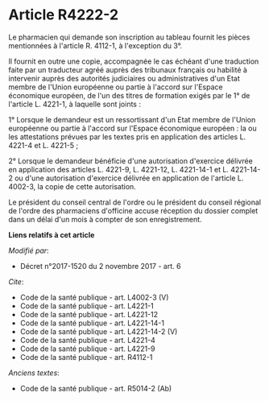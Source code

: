# Article R4222-2

Le pharmacien qui demande son inscription au tableau fournit les pièces mentionnées à l'article R. 4112-1, à l'exception du
3°. 

Il fournit en outre une copie, accompagnée le cas échéant d'une traduction faite par un traducteur agréé auprès des tribunaux
français ou habilité à intervenir auprès des autorités judiciaires ou administratives d'un Etat membre de l'Union européenne
ou partie à l'accord sur l'Espace économique européen, de l'un des titres de formation exigés par le 1° de l'article L.
4221-1, à laquelle sont joints : 

1° Lorsque le demandeur est un ressortissant d'un Etat membre de l'Union européenne ou partie à l'accord sur l'Espace
économique européen : la ou les attestations prévues par les textes pris en application des articles L. 4221-4 et L.
4221-5 ; 

2° Lorsque le demandeur bénéficie d'une autorisation d'exercice délivrée en application des articles L. 4221-9, L. 4221-12, 
L. 4221-14-1 et L. 4221-14-2 ou d'une autorisation d'exercice délivrée en application de l'article L. 4002-3, la copie de
cette autorisation. 

Le président du conseil central de l'ordre ou le président du conseil régional de l'ordre des pharmaciens d'officine accuse
réception du dossier complet dans un délai d'un mois à compter de son enregistrement.

**Liens relatifs à cet article**

_Modifié par_:

  - Décret n°2017-1520 du 2 novembre 2017 - art. 6

_Cite_:

  - Code de la santé publique - art. L4002-3 (V)
  - Code de la santé publique - art. L4221-1
  - Code de la santé publique - art. L4221-12
  - Code de la santé publique - art. L4221-14-1
  - Code de la santé publique - art. L4221-14-2 (V)
  - Code de la santé publique - art. L4221-4
  - Code de la santé publique - art. L4221-9
  - Code de la santé publique - art. R4112-1

_Anciens textes_:

  - Code de la santé publique - art. R5014-2 (Ab)
